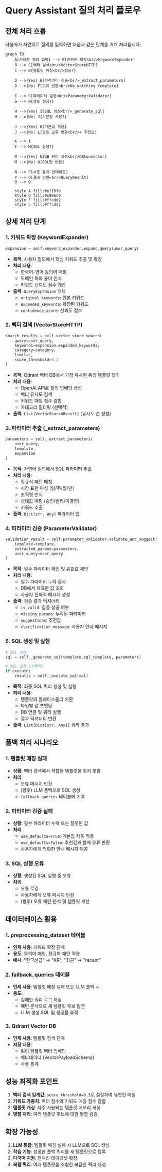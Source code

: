 # Query Assistant 질의 처리 플로우

## 전체 처리 흐름

사용자가 자연어로 질의를 입력하면 다음과 같은 단계를 거쳐 처리됩니다:

```mermaid
graph TD
    A[사용자 질의 입력] --> B[키워드 확장<br/>KeywordExpander]
    B --> C[벡터 검색<br/>VectorStoreHTTP]
    C --> D{템플릿 매칭<br/>성공?}
    
    D -->|Yes| E[파라미터 추출<br/>_extract_parameters]
    D -->|No| F[오류 반환<br/>No matching template]
    
    E --> G[파라미터 검증<br/>ParameterValidator]
    G --> H{검증 성공?}
    
    H -->|Yes| I[SQL 생성<br/>_generate_sql]
    H -->|No| J{기본값 사용?}
    
    J -->|Yes| K[기본값 적용]
    J -->|No| L[검증 오류 반환<br/>+ 추천값]
    
    K --> I
    I --> M{SQL 실행?}
    
    M -->|Yes| N[DB 쿼리 실행<br/>DBConnector]
    M -->|No| O[SQL만 반환]
    
    N --> P[사용 통계 업데이트]
    P --> Q[결과 반환<br/>QueryResult]
    O --> Q
    
    style A fill:#e1f5fe
    style Q fill:#c8e6c9
    style F fill:#ffcdd2
    style L fill:#ffcdd2
```

## 상세 처리 단계

### 1. 키워드 확장 (KeywordExpander)
```python
expansion = self.keyword_expander.expand_query(user_query)
```
- **목적**: 사용자 질의에서 핵심 키워드 추출 및 확장
- **처리 내용**:
  - 한국어-영어 동의어 매핑
  - 도메인 특화 용어 인식
  - 키워드 신뢰도 점수 계산
- **출력**: `QueryExpansion` 객체
  - `original_keywords`: 원본 키워드
  - `expanded_keywords`: 확장된 키워드
  - `confidence_score`: 신뢰도 점수

### 2. 벡터 검색 (VectorStoreHTTP)
```python
search_results = self.vector_store.search(
    query=user_query,
    keywords=expansion.expanded_keywords,
    category=category,
    limit=5,
    score_threshold=0.3
)
```
- **목적**: Qdrant 벡터 DB에서 가장 유사한 쿼리 템플릿 찾기
- **처리 내용**:
  - OpenAI API로 질의 임베딩 생성
  - 벡터 유사도 검색
  - 키워드 매칭 점수 결합
  - 카테고리 필터링 (선택적)
- **출력**: `List[VectorSearchResult]` (유사도 순 정렬)

### 3. 파라미터 추출 (_extract_parameters)
```python
parameters = self._extract_parameters(
    user_query, 
    template,
    expansion
)
```
- **목적**: 자연어 질의에서 SQL 파라미터 추출
- **처리 내용**:
  - 정규식 패턴 매칭
  - 시간 표현 파싱 (일/주/월/년)
  - 조직명 인식
  - 상태값 매핑 (승인/반려/미결정)
  - 키워드 추출
- **출력**: `Dict[str, Any]` 파라미터 맵

### 4. 파라미터 검증 (ParameterValidator)
```python
validation_result = self.parameter_validator.validate_and_suggest(
    template=template,
    extracted_params=parameters,
    user_query=user_query
)
```
- **목적**: 필수 파라미터 확인 및 유효값 제안
- **처리 내용**:
  - 필수 파라미터 누락 검사
  - DB에서 유효한 값 조회
  - 사용자 친화적 메시지 생성
- **출력**: 검증 결과 딕셔너리
  - `is_valid`: 검증 성공 여부
  - `missing_params`: 누락된 파라미터
  - `suggestions`: 추천값
  - `clarification_message`: 사용자 안내 메시지

### 5. SQL 생성 및 실행
```python
# SQL 생성
sql = self._generate_sql(template.sql_template, parameters)

# SQL 실행 (선택적)
if execute:
    results = self._execute_sql(sql)
```
- **목적**: 최종 SQL 쿼리 생성 및 실행
- **처리 내용**:
  - 템플릿의 플레이스홀더 치환
  - 타입별 값 포맷팅
  - DB 연결 및 쿼리 실행
  - 결과 딕셔너리 변환
- **출력**: `List[Dict[str, Any]]` 쿼리 결과

## 폴백 처리 시나리오

### 1. 템플릿 매칭 실패
- **상황**: 벡터 검색에서 적합한 템플릿을 찾지 못함
- **처리**: 
  - 오류 메시지 반환
  - (향후) LLM 폴백으로 SQL 생성
  - `fallback_queries` 테이블에 기록

### 2. 파라미터 검증 실패
- **상황**: 필수 파라미터 누락 또는 잘못된 값
- **처리**:
  - `use_defaults=True`: 기본값 자동 적용
  - `use_defaults=False`: 추천값과 함께 오류 반환
  - 사용자에게 명확한 안내 메시지 제공

### 3. SQL 실행 오류
- **상황**: 생성된 SQL 실행 중 오류
- **처리**:
  - 오류 로깅
  - 사용자에게 오류 메시지 반환
  - (향후) 오류 패턴 분석 및 템플릿 개선

## 데이터베이스 활용

### 1. preprocessing_dataset 테이블
- **언제 사용**: 키워드 확장 단계
- **용도**: 동의어 매핑, 정규화 패턴 적용
- **예시**: "한국선급" → "KR", "최근" → "recent"

### 2. fallback_queries 테이블
- **언제 사용**: 템플릿 매칭 실패 또는 LLM 폴백 시
- **용도**: 
  - 실패한 쿼리 로그 저장
  - 패턴 분석으로 새 템플릿 후보 발견
  - LLM 생성 SQL 및 성공률 추적

### 3. Qdrant Vector DB
- **언제 사용**: 템플릿 검색 단계
- **저장 내용**: 
  - 쿼리 템플릿 벡터 임베딩
  - 메타데이터 (VectorPayloadSchema)
  - 사용 통계

## 성능 최적화 포인트

1. **벡터 검색 임계값**: `score_threshold=0.3`로 설정하여 유연한 매칭
2. **키워드 가중치**: 벡터 점수와 키워드 매칭 점수 결합
3. **템플릿 캐싱**: 자주 사용되는 템플릿 메모리 캐싱
4. **병렬 처리**: 여러 템플릿 후보에 대한 병렬 검증

## 확장 가능성

1. **LLM 통합**: 템플릿 매칭 실패 시 LLM으로 SQL 생성
2. **학습 기능**: 성공한 폴백 쿼리를 새 템플릿으로 등록
3. **다국어 지원**: 전처리 데이터셋 확장
4. **복합 쿼리**: 여러 템플릿을 조합한 복잡한 쿼리 생성
